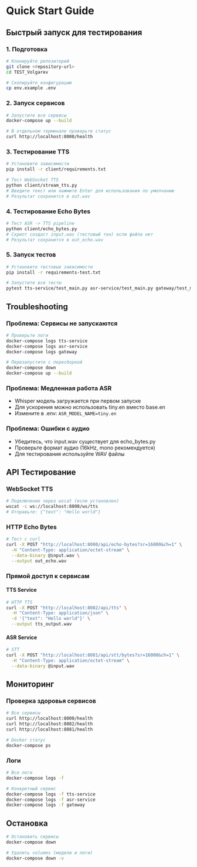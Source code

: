 # Quick Start Guide

## Быстрый запуск для тестирования

### 1. Подготовка
```bash
# Клонируйте репозиторий
git clone <repository-url>
cd TEST_Volgarev

# Скопируйте конфигурацию
cp env.example .env
```

### 2. Запуск сервисов
```bash
# Запустите все сервисы
docker-compose up --build

# В отдельном терминале проверьте статус
curl http://localhost:8000/health
```

### 3. Тестирование TTS
```bash
# Установите зависимости
pip install -r client/requirements.txt

# Тест WebSocket TTS
python client/stream_tts.py
# Введите текст или нажмите Enter для использования по умолчанию
# Результат сохранится в out.wav
```

### 4. Тестирование Echo Bytes
```bash
# Тест ASR -> TTS pipeline
python client/echo_bytes.py
# Скрипт создаст input.wav (тестовый тон) если файла нет
# Результат сохранится в out_echo.wav
```

### 5. Запуск тестов
```bash
# Установите тестовые зависимости
pip install -r requirements-test.txt

# Запустите все тесты
pytest tts-service/test_main.py asr-service/test_main.py gateway/test_main.py -v
```

## Troubleshooting

### Проблема: Сервисы не запускаются
```bash
# Проверьте логи
docker-compose logs tts-service
docker-compose logs asr-service
docker-compose logs gateway

# Перезапустите с пересборкой
docker-compose down
docker-compose up --build
```

### Проблема: Медленная работа ASR
- Whisper модель загружается при первом запуске
- Для ускорения можно использовать tiny.en вместо base.en
- Измените в .env: `ASR_MODEL_NAME=tiny.en`

### Проблема: Ошибки с аудио
- Убедитесь, что input.wav существует для echo_bytes.py
- Проверьте формат аудио (16kHz, mono рекомендуется)
- Для тестирования используйте WAV файлы

## API Тестирование

### WebSocket TTS
```bash
# Подключение через wscat (если установлен)
wscat -c ws://localhost:8000/ws/tts
# Отправьте: {"text": "Hello world"}
```

### HTTP Echo Bytes
```bash
# Тест с curl
curl -X POST "http://localhost:8000/api/echo-bytes?sr=16000&ch=1" \
  -H "Content-Type: application/octet-stream" \
  --data-binary @input.wav \
  --output out_echo.wav
```

### Прямой доступ к сервисам

#### TTS Service
```bash
# HTTP TTS
curl -X POST "http://localhost:8082/api/tts" \
  -H "Content-Type: application/json" \
  -d '{"text": "Hello world"}' \
  --output tts_output.wav
```

#### ASR Service
```bash
# STT
curl -X POST "http://localhost:8081/api/stt/bytes?sr=16000&ch=1" \
  -H "Content-Type: application/octet-stream" \
  --data-binary @input.wav
```

## Мониторинг

### Проверка здоровья сервисов
```bash
# Все сервисы
curl http://localhost:8000/health
curl http://localhost:8082/health  
curl http://localhost:8081/health

# Docker статус
docker-compose ps
```

### Логи
```bash
# Все логи
docker-compose logs -f

# Конкретный сервис
docker-compose logs -f tts-service
docker-compose logs -f asr-service
docker-compose logs -f gateway
```

## Остановка
```bash
# Остановить сервисы
docker-compose down

# Удалить volumes (модели и логи)
docker-compose down -v
```
